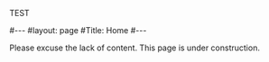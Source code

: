 TEST

#---
#layout: page
#Title: Home
#---

Please excuse the lack of content. This page is under construction. 
